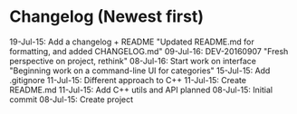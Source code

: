 # Changelog (Newest first)
19-Jul-15: Add a changelog + README "Updated README.md for formatting, and added CHANGELOG.md"
09-Jul-16: DEV-20160907 "Fresh perspective on project, rethink"
08-Jul-16: Start work on interface "Beginning work on a command-line UI for categories"
15-Jul-15: Add .gitignore
11-Jul-15: Different approach to C++
11-Jul-15: Create README.md
11-Jul-15: Add C++ utils and API planned
08-Jul-15: Initial commit
08-Jul-15: Create project